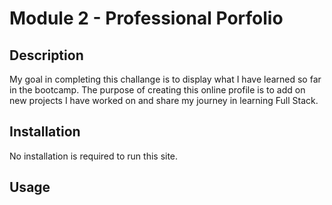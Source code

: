 # Module 2 - Professional Porfolio



## Description
My goal in completing this challange is to display what I have learned so far in the bootcamp. The purpose of creating this online profile is to add on new projects I have worked on and share my journey in learning Full Stack.

## Installation
No installation is required to run this site.

## Usage

